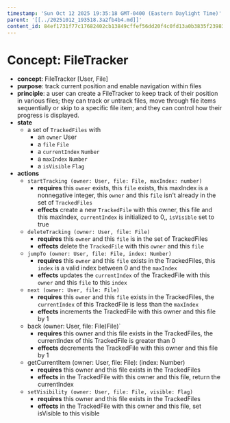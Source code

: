 ```yaml
---
timestamp: 'Sun Oct 12 2025 19:35:18 GMT-0400 (Eastern Daylight Time)'
parent: '[[../20251012_193518.3a2fb4b4.md]]'
content_id: 84ef1731f77c17682402cb13849cffef56dd20f4c0fd13a0b3835f2398386f85
---
```


# Concept: FileTracker

* **concept**: FileTracker \[User, File]
* **purpose**: track current position and enable navigation within files
* **principle**: a user can create a FileTracker to keep track of their position in various files; they can track or untrack files, move through file items sequentially or skip to a specific file item; and they can control how their progress is displayed.
* **state**
  * a set of `TrackedFiles` with
    * an `owner` User
    * a `file` `File`
    * a `currentIndex` `Number`
    * a `maxIndex` `Number`
    * a `isVisible` `Flag`
* **actions**
  * `startTracking (owner: User, file: File, maxIndex: number)`
    * **requires** this `owner` exists, this `file` exists, this maxIndex is a nonnegative integer, this `owner` and this `file` isn't already in the set of `TrackedFiles`
    * **effects** create a new `TrackedFile` with this owner, this file and this maxIndex, `currentIndex` is initialized to 0,, `isVisible` set to true
  * `deleteTracking (owner: User, file: File)`
    * **requires** this `owner` and this `file` is in the set of TrackedFiles
    * **effects** delete the `TrackedFile` with this `owner` and this `file`
  * `jumpTo (owner: User, file: File, index: Number)`
    * **requires** this `owner` and this `file` exists in the TrackedFiles, this `index` is a valid index between 0 and the `maxIndex`
    * **effects** updates the `currentIndex` of the TrackedFile with this `owner` and this `file` to this `index`
  * `next (owner: User, file: File)`
    * **requires** this `owner` and this `file` exists in the TrackedFiles, the `currentIndex` of this TrackedFile is less than the `maxIndex`
    * **effects** increments the TrackedFile with this owner and this file by 1
  * back (owner: User, file: File)File)\`
    * **requires** this owner and this file exists in the TrackedFiles, the currentIndex of this TrackedFile is greater than 0
    * **effects** decrements the TrackedFile with this owner and this file by 1
  * getCurrentItem (owner: User, file: File): (index: Number)
    * **requires** this owner and this file exists in the TrackedFiles
    * **effects** in the TrackedFile with this owner and this file, return the currentIndex
  * `setVisibility (owner: User, file: File, visible: Flag)`
    * **requires** this owner and this file exists in the TrackedFiles
    * **effects** in the TrackedFile with this owner and this file, set isVisible to this visible

